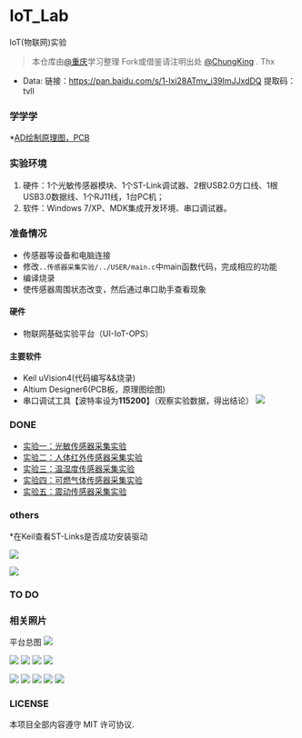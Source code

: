 # IoT_Lab
IoT(物联网)实验 

>本仓库由[@重庆](https://github.com/HuangCongQing/IoT_Lab)学习整理
Fork或借鉴请注明出处 [@ChungKing](https://github.com/HuangCongQing) . Thx

* Data:
链接：https://pan.baidu.com/s/1-lxi28ATmv_i39ImJJxdDQ 
提取码：tvll 


### 学学学

*[AD绘制原理图，PCB](./AD.md) 

### 实验环境

1. 硬件：1个光敏传感器模块、1个ST-Link调试器、2根USB2.0方口线、1根USB3.0数据线、1个RJ11线，1台PC机；
2. 软件：Windows 7/XP、MDK集成开发环境、串口调试器。

### 准备情况

* 传感器等设备和电脑连接
* 修改`..传感器采集实验/../USER/main.c`中main函数代码，完成相应的功能
* 编译烧录
* 使传感器周围状态改变，然后通过串口助手查看现象

#### 硬件
* 物联网基础实验平台（UI-IoT-OPS）

#### 主要软件

* Keil uVision4(代码编写&&烧录)
* Altium Designer6(PCB板，原理图绘图)
* 串口调试工具【波特率设为**115200**】（观察实验数据，得出结论）
![](https://upload-images.jianshu.io/upload_images/4340772-08b3289ef009adfd.png?imageMogr2/auto-orient/strip%7CimageView2/2/w/1240)

### DONE

* [实验一：光敏传感器采集实验](./Records/01光敏传感器实验记录.md)
* [实验二：人体红外传感器采集实验](./Records/02人体红外传感器采集实验.md)
* [实验三：温湿度传感器采集实验](./Records/03温湿度传感器采集实验.md)
* [实验四：可燃气体传感器采集实验](./Records/04可燃气体传感器采集实验.md)
* [实验五：震动传感器采集实验](./Records/05震动传感器采集实验.md)

### others
*在Keil查看ST-Links是否成功安装驱动

![](https://upload-images.jianshu.io/upload_images/4340772-8349684848251daf.png?imageMogr2/auto-orient/strip%7CimageView2/2/w/1240)

![](https://upload-images.jianshu.io/upload_images/4340772-d6f26f822756729b.png?imageMogr2/auto-orient/strip%7CimageView2/2/w/1240)



### TO DO



### 相关照片
平台总图
 ![](./imgs/IMG_20180516_203036.jpg)

 ![](./imgs/IMG_20180516_202903.jpg)
 ![](./imgs/IMG_20180516_202929.jpg)
 ![](./imgs/IMG_20180516_203031.jpg)
 ![](./imgs/IMG_20180516_203020.jpg)

 ![](./imgs/IMG_20180516_203052.jpg)
 ![](./imgs/IMG_20180516_203115.jpg)
 ![](./imgs/IMG_20180516_203147.jpg)
 ![](./imgs/IMG_20180516_203159.jpg)
 ![](./imgs/IMG_20180516_203205.jpg)



### LICENSE

本项目全部内容遵守 MIT 许可协议.